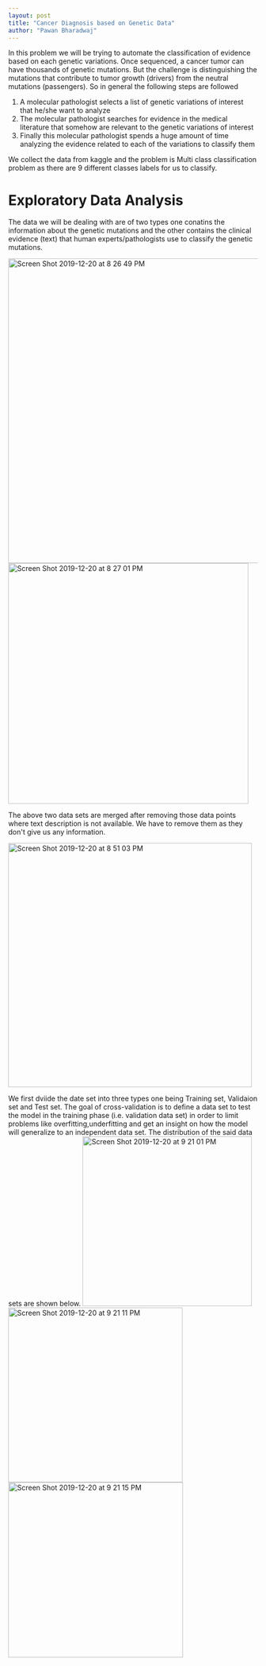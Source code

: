 ```yaml
---
layout: post
title: "Cancer Diagnosis based on Genetic Data"
author: "Pawan Bharadwaj"
---
```



In this problem we will be trying to automate the classification of evidence based on each genetic variations.
Once sequenced, a cancer tumor can have thousands of genetic mutations. But the challenge is distinguishing the mutations that contribute to tumor growth (drivers) from the neutral mutations (passengers). So in general the following steps are followed 
 1) A molecular pathologist selects a list of genetic variations of interest that he/she want to analyze
 2) The molecular pathologist searches for evidence in the medical literature that somehow are relevant to the genetic variations of interest
 3) Finally this molecular pathologist spends a huge amount of time analyzing the evidence related to each of the variations to classify them
 
We collect the data from kaggle and the problem is  Multi class classification problem as there are 9 different classes labels  for us to classify. 

# Exploratory Data Analysis 

The data we will be dealing with are of two types one conatins the information about the genetic mutations and the other contains the clinical evidence (text) that  human experts/pathologists use to classify the genetic mutations.

<img width="614" alt="Screen Shot 2019-12-20 at 8 26 49 PM" src="https://user-images.githubusercontent.com/16144527/71263085-366df180-2367-11ea-8ab7-c5d5dd425d30.png">
<img width="485" alt="Screen Shot 2019-12-20 at 8 27 01 PM" src="https://user-images.githubusercontent.com/16144527/71263090-3837b500-2367-11ea-8545-1edf0d2a6ec2.png">

The above two data sets are merged after removing those data points where text description is not available. We have to remove them as they don't give us any information. 

<img width="492" alt="Screen Shot 2019-12-20 at 8 51 03 PM" src="https://user-images.githubusercontent.com/16144527/71264666-974af900-236a-11ea-9ac6-bddb652e1adb.png">

We first dviide the date set into three types one being Training set, Validaion set and Test set. The goal of cross-validation is to define a data set to test the model in the training phase (i.e. validation data set) in order to limit problems like overfitting,underfitting and get an insight on how the model will generalize to an independent data set. 
The distribution of the said data sets are shown below. 
<img width="342" alt="Screen Shot 2019-12-20 at 9 21 01 PM" src="https://user-images.githubusercontent.com/16144527/71266557-af247c00-236e-11ea-965f-2b8b2e39f536.png">
<img width="352" alt="Screen Shot 2019-12-20 at 9 21 11 PM" src="https://user-images.githubusercontent.com/16144527/71266559-b0ee3f80-236e-11ea-98e0-e7b5ef57fdaa.png">
<img width="353" alt="Screen Shot 2019-12-20 at 9 21 15 PM" src="https://user-images.githubusercontent.com/16144527/71266563-b21f6c80-236e-11ea-9518-1d139c020dbf.png">


